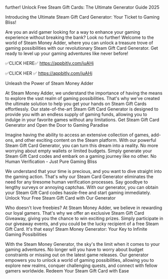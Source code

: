 
further! Unlock Free Steam Gift Cards: The Ultimate Generator Guide 2025


Introducing the Ultimate Steam Gift Card Generator: Your Ticket to Gaming Bliss!

Are you an avid gamer looking for a way to enhance your gaming experience without breaking the bank? Look no further! Welcome to the world of Steam Money Adder, where you can unlock a treasure trove of gaming possibilities with our revolutionary Steam Gift Card Generator. Get ready to level up your gaming adventures like never before!


✅CLICK HERE✅ https://appbitly.com/juAHj

✅CLICK HER ✅  https://appbitly.com/juAHj


Unleash the Power of Steam Money Adder

At Steam Money Adder, we understand the importance of having the means to explore the vast realm of gaming possibilities. That's why we've created the ultimate solution to help you get your hands on Steam Gift Cards effortlessly. Our state-of-the-art Steam Gift Card Generator is designed to provide you with an endless supply of gaming funds, allowing you to indulge in your favorite games without any limitations. Get Steam Gift Card Generator and Open the Door to Gaming Paradise

Imagine having the ability to access an extensive collection of games, add-ons, and other exciting content on the Steam platform. With our powerful Steam Gift Card Generator, you can turn this dream into a reality. No more worrying about empty wallets or limited budgets. Simply generate your Steam Gift Card codes and embark on a gaming journey like no other. No Human Verification - Just Pure Gaming Bliss

We understand that your time is precious, and you want to dive straight into the gaming action. That's why our Steam Card Generator eliminates the need for any tiresome human verification processes. Say goodbye to lengthy surveys or annoying captchas. With our generator, you can obtain your Steam Gift Card codes hassle-free and start gaming immediately. Unlock Your Free Steam Gift Card with Our Generator

Who doesn't love freebies? At Steam Money Adder, we believe in rewarding our loyal gamers. That's why we offer an exclusive Steam Gift Card Giveaway, giving you the chance to win exciting prizes. Simply participate in our giveaway events, and you could be the lucky recipient of a free Steam Gift Card. It's that easy! Steam Money Generator: Your Key to Infinite Gaming Possibilities

With the Steam Money Generator, the sky's the limit when it comes to your gaming adventures. No longer will you have to worry about budget constraints or missing out on the latest game releases. Our generator empowers you to unlock a world of gaming possibilities, allowing you to explore new realms, conquer challenging quests, and connect with fellow gamers worldwide. Redeem Your Steam Gift Card with Ease